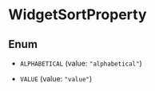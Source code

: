 

# WidgetSortProperty

## Enum


* `ALPHABETICAL` (value: `"alphabetical"`)

* `VALUE` (value: `"value"`)




